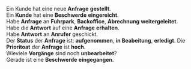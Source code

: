 Ein Kunde hat eine neue **Anfrage** **gestellt**.  
Ein **Kunde** hat eine **Beschwerde** **eingereicht**.  
Habe **Anfrage** an **Fuhrpark**, **Backoffice**, **Abrechnung** **weitergeleitet**.  
Habe die **Antwort** auf eine **Anfrage** **erhalten**.   
Habe **Antwort** an **Anrufer** geschickt.  
Der **Status** der **Anfrage** ist: **aufgenommen**, **in Beabeitung**, **erledigt**. 
Die **Prioritoat** der **Anfrage** ist **hoch**.  
Wieviele **Vorgänge** sind noch **unbearbeitet**?  
Gerade ist eine **Beschwerde** **eingegangen**.  
